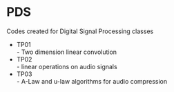 # PDS
Codes created for Digital Signal Processing classes

<ul>
<li>TP01</li> - Two dimension linear convolution
<li>TP02</li> - linear operations on audio signals
<li>TP03</li> - A-Law and u-law algorithms for audio compression
</ul>
